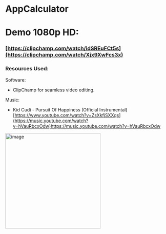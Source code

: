 # AppCalculator

# Demo 1080p HD:

### [https://clipchamp.com/watch/idSREuFCt5s](https://clipchamp.com/watch/Xjx9XwFcs3x)

### Resources Used:
Software: 
- ClipChamp for seamless video editing.
  
Music:
- Kid Cudi - Pursuit Of Happiness (Official Instrumental)
[https://www.youtube.com/watch?v=ZsXkfjSXXqs](https://music.youtube.com/watch?v=hVauRbcxOdw)https://music.youtube.com/watch?v=hVauRbcxOdw


<img width="297" alt="image" src="https://github.com/ChadaBendriss/AppCalculator/assets/113207156/fdc43077-2f3c-4db6-a7c7-935ef060c176">
